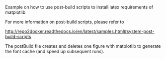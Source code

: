 Example on how to use post-build scripts to install latex requirements of
matplotlib

For more information on post-build scripts, please refer to

http://repo2docker.readthedocs.io/en/latest/samples.html#system-post-build-scripts

The postBuild file creates and deletes one figure with matplotlib to generate
the font cache (and speed up subsequent runs).
